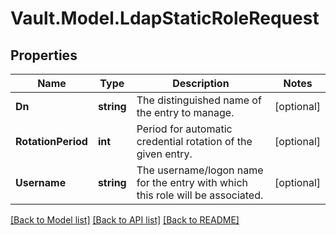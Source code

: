 # Vault.Model.LdapStaticRoleRequest

## Properties

Name | Type | Description | Notes
------------ | ------------- | ------------- | -------------
**Dn** | **string** | The distinguished name of the entry to manage. | [optional] 
**RotationPeriod** | **int** | Period for automatic credential rotation of the given entry. | [optional] 
**Username** | **string** | The username/logon name for the entry with which this role will be associated. | [optional] 

[[Back to Model list]](../README.md#documentation-for-models) [[Back to API list]](../README.md#documentation-for-api-endpoints) [[Back to README]](../README.md)

